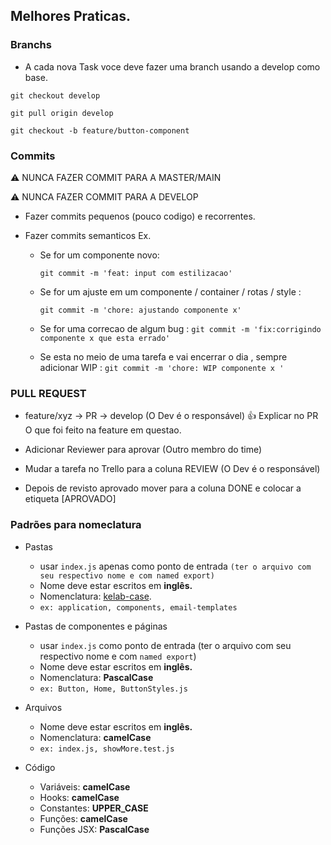 ## Melhores Praticas.

### Branchs

- A cada nova Task voce deve fazer uma branch usando a develop como base.

`git checkout develop `

`git pull origin develop `

`git checkout -b feature/button-component`

### Commits

:warning: NUNCA FAZER COMMIT PARA A MASTER/MAIN

:warning: NUNCA FAZER COMMIT PARA A DEVELOP

- Fazer commits pequenos (pouco codigo) e recorrentes.

- Fazer commits semanticos Ex.

  - Se for um componente novo:

    `git commit -m 'feat: input com estilizacao'`

  - Se for um ajuste em um componente / container / rotas / style :

    `git commit -m 'chore: ajustando componente x'`

  - Se for uma correcao de algum bug :
    `git commit -m 'fix:corrigindo componente x que esta errado' `

  - Se esta no meio de uma tarefa e vai encerrar o dia , sempre adicionar WIP :
    `git commit -m 'chore: WIP componente x ' `

### PULL REQUEST

- feature/xyz -> PR -> develop (O Dev é o responsável)
  :thumbsup: Explicar no PR O que foi feito na feature em questao.

- Adicionar Reviewer para aprovar (Outro membro do time)

- Mudar a tarefa no Trello para a coluna REVIEW (O Dev é o responsável)

- Depois de revisto aprovado mover para a coluna DONE e colocar a etiqueta [APROVADO]

### Padrões para nomeclatura

- Pastas

  - usar `index.js` apenas como ponto de entrada `(ter o arquivo com seu respectivo nome e com named export)`
  - Nome deve estar escritos em **inglês.**
  - Nomenclatura: [kelab-case](https://medium.com/better-programming/string-case-styles-camel-pascal-snake-and-kebab-case-981407998841).
  - `ex: application, components, email-templates`

- Pastas de componentes e páginas

  - usar `index.js` como ponto de entrada (ter o arquivo com seu respectivo nome e com `named export`)
  - Nome deve estar escritos em **inglês.**
  - Nomenclatura: **PascalCase**
  - `ex: Button, Home, ButtonStyles.js`

- Arquivos

  - Nome deve estar escritos em **inglês.**
  - Nomenclatura: **camelCase**
  - `ex: index.js, showMore.test.js`

- Código
  - Variáveis: **camelCase**
  - Hooks: **camelCase**
  - Constantes: **UPPER_CASE**
  - Funções: **camelCase**
  - Funções JSX: **PascalCase**
